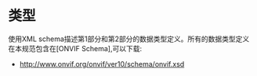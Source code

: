# 类型

使用XML schema描述第1部分和第2部分的数据类型定义。所有的数据类型定义在本规范包含在[ONVIF Schema],可以下载:

 * http://www.onvif.org/onvif/ver10/schema/onvif.xsd

